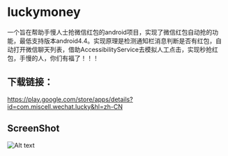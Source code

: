 # luckymoney
一个旨在帮助手慢人士抢微信红包的android项目，实现了微信红包自动抢的功能，最低支持版本android4.4。实现原理是检测通知栏消息判断是否有红包，自动打开微信聊天列表，借助AccessibilityService去模拟人工点击，实现秒抢红包，手慢的人，你们有福了！！！
## 下载链接：
https://play.google.com/store/apps/details?id=com.miscell.wechat.lucky&hl=zh-CN
## ScreenShot

![Alt text](demo4.gif)&nbsp;
